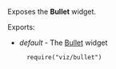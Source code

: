Exposes the **Bullet** widget.

Exports:

- *default* - The [Bullet](/api-reference/20%20Data%20Visualization%20Widgets/55%20dxBullet '/Documentation/ApiReference/Data_Visualization_Widgets/dxBullet/') widget

        require("viz/bullet")

